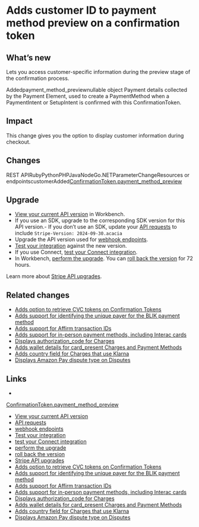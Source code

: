 # Adds customer ID to payment method preview on a confirmation token

## What’s new

Lets you access customer-specific information during the preview stage of the
confirmation process.

Addedpayment_method_previewnullable object
Payment details collected by the Payment Element, used to create a PaymentMethod
when a PaymentIntent or SetupIntent is confirmed with this ConfirmationToken.

## Impact

This change gives you the option to display customer information during
checkout.

## Changes

REST APIRubyPythonPHPJavaNodeGo.NETParameterChangeResources or
endpointscustomerAdded[ConfirmationToken.payment_method_preview](https://docs.stripe.com/api/confirmation_tokens/object#confirmation_token_object-payment_method_preview)
## Upgrade

- [View your current API
version](https://docs.stripe.com/upgrades#view-your-api-version-and-the-latest-available-upgrade-in-workbench)
in Workbench.
- If you use an SDK, upgrade to the corresponding SDK version for this API
version.- If you don’t use an SDK, update your [API
requests](https://docs.stripe.com/api/versioning) to include `Stripe-Version:
2024-09-30.acacia`
- Upgrade the API version used for [webhook
endpoints](https://docs.stripe.com/webhooks/versioning).
- [Test your integration](https://docs.stripe.com/testing) against the new
version.
- If you use Connect, [test your Connect
integration](https://docs.stripe.com/connect/testing).
- In Workbench, [perform the
upgrade](https://docs.stripe.com/upgrades#perform-the-upgrade). You can [roll
back the version](https://docs.stripe.com/upgrades#roll-back-your-api-version)
for 72 hours.

Learn more about [Stripe API upgrades](https://docs.stripe.com/upgrades).

## Related changes

- [Adds option to retrieve CVC tokens on Confirmation
Tokens](https://docs.stripe.com/changelog/acacia/2024-09-30/support-payment-method-options-confirmation)
- [Adds support for identifying the unique payer for the BLIK payment
method](https://docs.stripe.com/changelog/acacia/2024-09-30/buyer-id-blik)
- [Adds support for Affirm transaction
IDs](https://docs.stripe.com/changelog/acacia/2024-09-30/affirm-transaction-id-dashboard)
- [Adds support for in-person payment methods, including Interac
cards](https://docs.stripe.com/changelog/acacia/2024-09-30/card-interac-present-support)
- [Displays authorization_code for
Charges](https://docs.stripe.com/changelog/acacia/2024-09-30/displays-authorization-code-for-charges)
- [Adds wallet details for card_present Charges and Payment
Methods](https://docs.stripe.com/changelog/acacia/2024-09-30/adds-offline-details-card-present-paymentmethods)
- [Adds country field for Charges that use
Klarna](https://docs.stripe.com/changelog/acacia/2024-09-30/charges-klarna-payer-details-country)
- [Displays Amazon Pay dispute type on
Disputes](https://docs.stripe.com/changelog/acacia/2024-09-30/display-amazonpay-dispute-type)

## Links

-
[ConfirmationToken.payment_method_preview](https://docs.stripe.com/api/confirmation_tokens/object#confirmation_token_object-payment_method_preview)
- [View your current API
version](https://docs.stripe.com/upgrades#view-your-api-version-and-the-latest-available-upgrade-in-workbench)
- [API requests](https://docs.stripe.com/api/versioning)
- [webhook endpoints](https://docs.stripe.com/webhooks/versioning)
- [Test your integration](https://docs.stripe.com/testing)
- [test your Connect integration](https://docs.stripe.com/connect/testing)
- [perform the upgrade](https://docs.stripe.com/upgrades#perform-the-upgrade)
- [roll back the
version](https://docs.stripe.com/upgrades#roll-back-your-api-version)
- [Stripe API upgrades](https://docs.stripe.com/upgrades)
- [Adds option to retrieve CVC tokens on Confirmation
Tokens](https://docs.stripe.com/changelog/acacia/2024-09-30/support-payment-method-options-confirmation)
- [Adds support for identifying the unique payer for the BLIK payment
method](https://docs.stripe.com/changelog/acacia/2024-09-30/buyer-id-blik)
- [Adds support for Affirm transaction
IDs](https://docs.stripe.com/changelog/acacia/2024-09-30/affirm-transaction-id-dashboard)
- [Adds support for in-person payment methods, including Interac
cards](https://docs.stripe.com/changelog/acacia/2024-09-30/card-interac-present-support)
- [Displays authorization_code for
Charges](https://docs.stripe.com/changelog/acacia/2024-09-30/displays-authorization-code-for-charges)
- [Adds wallet details for card_present Charges and Payment
Methods](https://docs.stripe.com/changelog/acacia/2024-09-30/adds-offline-details-card-present-paymentmethods)
- [Adds country field for Charges that use
Klarna](https://docs.stripe.com/changelog/acacia/2024-09-30/charges-klarna-payer-details-country)
- [Displays Amazon Pay dispute type on
Disputes](https://docs.stripe.com/changelog/acacia/2024-09-30/display-amazonpay-dispute-type)